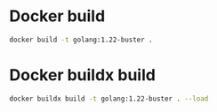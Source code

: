 # Docker build
```sh
docker build -t golang:1.22-buster .
```

# Docker buildx build
```sh
docker buildx build -t golang:1.22-buster . --load
```
